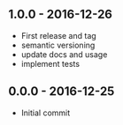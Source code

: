 

## 1.0.0 - 2016-12-26
- First release and tag
- semantic versioning
- update docs and usage
- implement tests

## 0.0.0 - 2016-12-25
- Initial commit